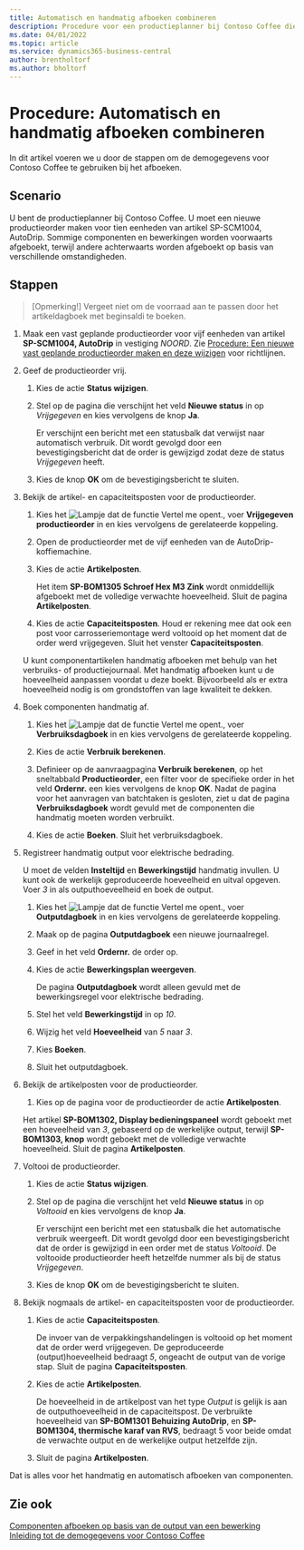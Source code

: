 ```yaml
---
title: Automatisch en handmatig afboeken combineren
description: Procedure voor een productieplanner bij Contoso Coffee die automatisch en handmatig afboeken wil combineren.
ms.date: 04/01/2022
ms.topic: article
ms.service: dynamics365-business-central
author: brentholtorf
ms.author: bholtorf
---
```


# <a name="walkthrough-combine-automatic-and-manual-flushing"></a>Procedure: Automatisch en handmatig afboeken combineren

In dit artikel voeren we u door de stappen om de demogegevens voor Contoso Coffee te gebruiken bij het afboeken.  

## <a name="scenario"></a>Scenario

U bent de productieplanner bij Contoso Coffee. U moet een nieuwe productieorder maken voor tien eenheden van artikel SP-SCM1004, AutoDrip. Sommige componenten en bewerkingen worden voorwaarts afgeboekt, terwijl andere achterwaarts worden afgeboekt op basis van verschillende omstandigheden.

## <a name="steps"></a>Stappen

> [Opmerking!] Vergeet niet om de voorraad aan te passen door het artikeldagboek met beginsaldi te boeken.

1. Maak een vast geplande productieorder voor vijf eenheden van artikel **SP-SCM1004, AutoDrip** in vestiging *NOORD*. Zie [Procedure: Een nieuwe vast geplande productieorder maken en deze wijzigen](create-firm-planned-production-order-change.md) voor richtlijnen.  

2. Geef de productieorder vrij.

    1. Kies de actie **Status wijzigen**.  

    2. Stel op de pagina die verschijnt het veld **Nieuwe status** in op *Vrijgegeven* en kies vervolgens de knop **Ja**.  

        Er verschijnt een bericht met een statusbalk dat verwijst naar automatisch verbruik. Dit wordt gevolgd door een bevestigingsbericht dat de order is gewijzigd zodat deze de status *Vrijgegeven* heeft.  

    3. Kies de knop **OK** om de bevestigingsbericht te sluiten.

3. Bekijk de artikel- en capaciteitsposten voor de productieorder.

    1. Kies het ![Lampje dat de functie Vertel me opent.](../../media/ui-search/search_small.png "Vertel me wat u wilt doen"), voer **Vrijgegeven productieorder** in en kies vervolgens de gerelateerde koppeling.  

    2. Open de productieorder met de vijf eenheden van de AutoDrip-koffiemachine.  

    3. Kies de actie **Artikelposten**.  

        Het item **SP-BOM1305 Schroef Hex M3 Zink** wordt onmiddellijk afgeboekt met de volledige verwachte hoeveelheid. Sluit de pagina **Artikelposten**.  

    4. Kies de actie **Capaciteitsposten**.  Houd er rekening mee dat ook een post voor carrosseriemontage werd voltooid op het moment dat de order werd vrijgegeven. Sluit het venster **Capaciteitsposten**.

    U kunt componentartikelen handmatig afboeken met behulp van het verbruiks- of productiejournaal. Met handmatig afboeken kunt u de hoeveelheid aanpassen voordat u deze boekt. Bijvoorbeeld als er extra hoeveelheid nodig is om grondstoffen van lage kwaliteit te dekken.
4. Boek componenten handmatig af.  
    1. Kies het ![Lampje dat de functie Vertel me opent.](../../media/ui-search/search_small.png "Vertel me wat u wilt doen"), voer **Verbruiksdagboek** in en kies vervolgens de gerelateerde koppeling.  

    2. Kies de actie **Verbruik berekenen**.  

    3. Definieer op de aanvraagpagina **Verbruik berekenen**, op het sneltabbald **Productieorder**, een filter voor de specifieke order in het veld **Ordernr.** een kies vervolgens de knop **OK**. Nadat de pagina voor het aanvragen van batchtaken is gesloten, ziet u dat de pagina **Verbruiksdagboek** wordt gevuld met de componenten die handmatig moeten worden verbruikt.

    4. Kies de actie **Boeken**. Sluit het verbruiksdagboek.

5. Registreer handmatig output voor elektrische bedrading.  

    U moet de velden **Insteltijd** en **Bewerkingstijd** handmatig invullen. U kunt ook de werkelijk geproduceerde hoeveelheid en uitval opgeven. Voer *3* in als outputhoeveelheid en boek de output.

    1. Kies het ![Lampje dat de functie Vertel me opent.](../../media/ui-search/search_small.png "Vertel me wat u wilt doen"), voer **Outputdagboek** in en kies vervolgens de gerelateerde koppeling.  

    2. Maak op de pagina **Outputdagboek** een nieuwe journaalregel.  

    3. Geef in het veld **Ordernr.** de order op.  

    4. Kies de actie **Bewerkingsplan weergeven**.  

        De pagina **Outputdagboek** wordt alleen gevuld met de bewerkingsregel voor elektrische bedrading.

    5. Stel het veld **Bewerkingstijd** in op *10*.  

    6. Wijzig het veld **Hoeveelheid** van *5* naar *3*.

    7. Kies **Boeken**.  
    8. Sluit het outputdagboek.

6. Bekijk de artikelposten voor de productieorder.

    1. Kies op de pagina voor de productieorder de actie **Artikelposten**.  

    Het artikel **SP-BOM1302, Display bedieningspaneel** wordt geboekt met een hoeveelheid van *3*, gebaseerd op de werkelijke output, terwijl **SP-BOM1303, knop** wordt geboekt met de volledige verwachte hoeveelheid. Sluit de pagina **Artikelposten**.

7. Voltooi de productieorder.  

    1. Kies de actie **Status wijzigen**.
    2. Stel op de pagina die verschijnt het veld **Nieuwe status** in op *Voltooid* en kies vervolgens de knop **Ja**.  

        Er verschijnt een bericht met een statusbalk die het automatische verbruik weergeeft. Dit wordt gevolgd door een bevestigingsbericht dat de order is gewijzigd in een order met de status *Voltooid*. De voltooide productieorder heeft hetzelfde nummer als bij de status *Vrijgegeven*.
    3. Kies de knop **OK** om de bevestigingsbericht te sluiten.

8. Bekijk nogmaals de artikel- en capaciteitsposten voor de productieorder.

    1. Kies de actie **Capaciteitsposten**.  

        De invoer van de verpakkingshandelingen is voltooid op het moment dat de order werd vrijgegeven. De geproduceerde (output)hoeveelheid bedraagt *5*, ongeacht de output van de vorige stap. Sluit de pagina **Capaciteitsposten**.

    2. Kies de actie **Artikelposten**.  

        De hoeveelheid in de artikelpost van het type *Output* is gelijk is aan de outputhoeveelheid in de capaciteitspost. De verbruikte hoeveelheid van **SP-BOM1301 Behuizing AutoDrip**, en **SP-BOM1304, thermische karaf van RVS**, bedraagt 5 voor beide omdat de verwachte output en de werkelijke output hetzelfde zijn. 

    3. Sluit de pagina **Artikelposten**.  

Dat is alles voor het handmatig en automatisch afboeken van componenten.

## <a name="see-also"></a>Zie ook

[Componenten afboeken op basis van de output van een bewerking](../../production-how-to-flush-components-according-to-operation-output.md)  
[Inleiding tot de demogegevens voor Contoso Coffee](contoso-coffee-manufacturing-intro.md)  
